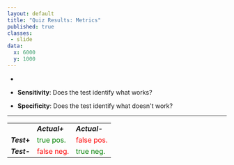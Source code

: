 ```yaml
---
layout: default
title: "Quiz Results: Metrics"
published: true
classes:
 - slide
data:
  x: 6000
  y: 1000
---
```


  * &nbsp;

  * __Sensitivity__: Does the test identify what works?
  * __Specificity__: Does the test identify what doesn't work?

---

<table>
  <tr>
    <td></td>
    <td><em><strong><em>Actual</em>+</strong></em></td>
    <td><em><strong><em>Actual</em>-</strong></em></td>
  </tr>
  <tr>
    <td><strong><em>Test</em>+</strong></td>
    <td style="color:green;">true pos.</td>
    <td style="color:red;">false pos.</td>
  </tr>
  <tr>
    <td><strong><em>Test</em>-</strong></td>
    <td style="color:red;">false neg.</td>
    <td style="color:green;">true neg.</td>
  </tr>
</table>

